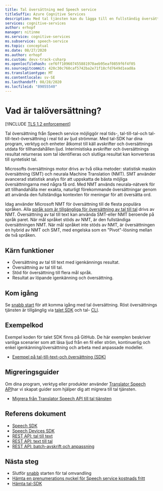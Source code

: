 ```yaml
---
title: Tal översättning med Speech service
titleSuffix: Azure Cognitive Services
description: Med tal tjänsten kan du lägga till en fullständig översättning av tal från slut punkt till slut punkt i real tid till dina program, verktyg och enheter. Samma API kan användas för både tal till tal- och tal till text-översättning.
services: cognitive-services
author: erhopf
manager: nitinme
ms.service: cognitive-services
ms.subservice: speech-service
ms.topic: conceptual
ms.date: 08/27/2020
ms.author: erhopf
ms.custom: devx-track-csharp
ms.openlocfilehash: cef6ff109607455881970aeb95eaf0859f6f4f05
ms.sourcegitcommit: 420c30c760caf5742ba2e71f18cfd7649d1ead8a
ms.translationtype: MT
ms.contentlocale: sv-SE
ms.lasthandoff: 08/28/2020
ms.locfileid: "89055540"
---
```

# <a name="what-is-speech-translation"></a>Vad är talöversättning?

[!INCLUDE [TLS 1.2 enforcement](../../../includes/cognitive-services-tls-announcement.md)]

Tal översättning från Speech service möjliggör real tids-, tal-till-tal-och tal-till-text-översättning i real tid av ljud strömmar. Med tal-SDK har dina program, verktyg och enheter åtkomst till käll avskrifter och översättnings utdata för tillhandahållen ljud. Interimistiska avskrifter och översättnings resultat returneras som tal identifieras och slutliga resultat kan konverteras till syntetiskt tal.

Microsofts översättnings motor drivs av två olika metoder: statistisk maskin översättning (SMT) och neurala Machine Translation (NMT). SMT använder avancerad statistisk analys för att uppskatta de bästa möjliga översättningarna med några få ord. Med NMT används neurala-nätverk för att tillhandahålla mer exakta, naturligt förekommande översättningar genom att använda den fullständiga kontexten för meningar för att översätta ord.

Idag använder Microsoft NMT för översättning till de flesta populära språken. Alla [språk som är tillgängliga för översättning av tal till tal](language-support.md#speech-translation) drivs av NMT. Översättning av tal till text kan använda SMT-eller NMT beroende på språk paret. När mål språket stöds av NMT, är den fullständiga översättningen NMT. När mål språket inte stöds av NMT, är översättningen en hybrid av NMT och SMT, med engelska som en "Pivot"-lösning mellan de två språken.

## <a name="core-features"></a>Kärn funktioner

* Översättning av tal till text med igenkännings resultat.
* Översättning av tal till tal.
* Stöd för översättning till flera mål språk.
* Resultat av löpande igenkänning och översättning.

## <a name="get-started"></a>Kom igång 

Se [snabb start](get-started-speech-translation.md) för att komma igång med tal översättning. Röst översättnings tjänsten är tillgänglig via [talet SDK](speech-sdk.md) och tal- [CLI](spx-overview.md).

## <a name="sample-code"></a>Exempelkod

Exempel koden för talet SDK finns på GitHub. De här exemplen beskriver vanliga scenarier som att läsa ljud från en fil eller ström, kontinuerlig och enkel igenkänning/översättning och arbeta med anpassade modeller.

* [Exempel på tal-till-text-och översättning (SDK)](https://github.com/Azure-Samples/cognitive-services-speech-sdk)

## <a name="migration-guides"></a>Migreringsguider

Om dina program, verktyg eller produkter använder [Translator Speech API](https://docs.microsoft.com/azure/cognitive-services/translator-speech/overview)har vi skapat guider som hjälper dig att migrera till tal tjänsten.

* [Migrera från Translator Speech API till tal tjänsten](how-to-migrate-from-translator-speech-api.md)

## <a name="reference-docs"></a>Referens dokument

* [Speech SDK](speech-sdk-reference.md)
* [Speech Devices SDK](speech-devices-sdk.md)
* [REST API: tal till text](rest-speech-to-text.md)
* [REST API: text till tal](rest-text-to-speech.md)
* [REST API: batch-avskrift och anpassning](https://westus.cris.ai/swagger/ui/index)

## <a name="next-steps"></a>Nästa steg

* Slutför [snabb](get-started-speech-translation.md) starten för tal omvandling
* [Hämta en prenumerations nyckel för Speech service kostnads fritt](get-started.md)
* [Hämta tal-SDK](speech-sdk.md)
